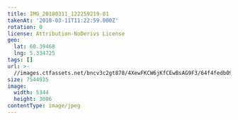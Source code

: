 ```yaml
---
title: IMG_20180311_122259219-01
takenAt: '2018-03-11T11:22:59.000Z'
rotation: 0
license: Attribution-NoDerivs License
geo:
  lat: 60.39468
  lng: 5.334725
tags: []
url: >-
  //images.ctfassets.net/bncv3c2gt878/4XewFKCW6jKfCEwBsAG9F3/64f4fedb090c712c5a85272f9218255d/img_20180311_122259219-01_38991189030_o
size: 7544935
image:
  width: 5344
  height: 3006
contentType: image/jpeg
---
```


